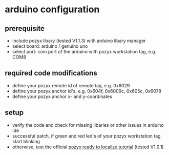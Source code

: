 # arduino configuration

## prerequisite
- include pozyx libary (tested V1.1.3) with arduino libary manager
- select board: arduino / genuino uno
- select port: com port of the arduino with pozyx workstation tag, e.g. COM8

## required code modifications
- define your pozyx remote id of remote tag, e.g. 0x6029
- define your pozyx anchor id's, e.g. 0x604f, 0x6009c, 0x605c, 0x6078 
- define your pozyx anchor x- and y-coordinates

## setup
- verify the code and check for missing libaries or other issues in arduino ide
- successful patch, if green and red led's of your pozyx workstation tag start blinking
- otherwise, test the official [pozyx ready to localize tutorial](https://github.com/pozyxLabs/Pozyx-processing) (tested V1.0.1)
